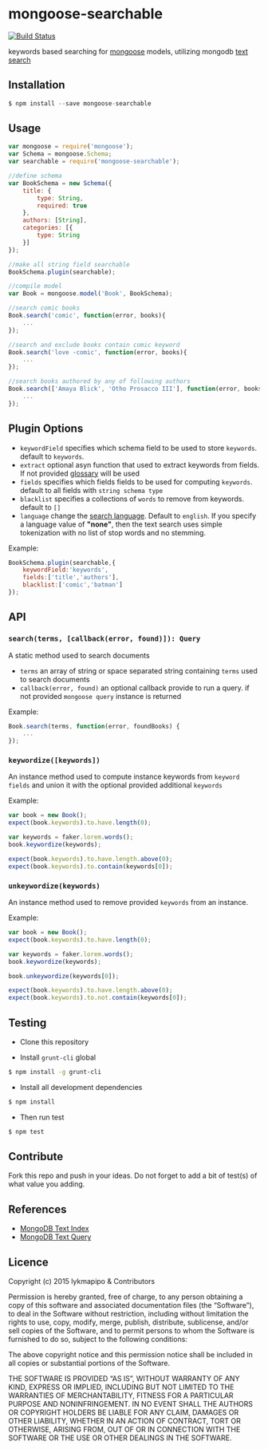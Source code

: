 mongoose-searchable
====================

[![Build Status](https://travis-ci.org/lykmapipo/mongoose-searchable.svg?branch=master)](https://travis-ci.org/lykmapipo/mongoose-searchable)

keywords based searching for [mongoose](https://github.com/Automattic/mongoose) models, utilizing mongodb [text search](https://docs.mongodb.org/manual/reference/operator/query/text/)

## Installation
```js
$ npm install --save mongoose-searchable
```

## Usage
```js
var mongoose = require('mongoose');
var Schema = mongoose.Schema;
var searchable = require('mongoose-searchable');

//define schema
var BookSchema = new Schema({
    title: {
        type: String,
        required: true
    },
    authors: [String],
    categories: [{
        type: String
    }]
});

//make all string field searchable
BookSchema.plugin(searchable);

//compile model
var Book = mongoose.model('Book', BookSchema);

//search comic books
Book.search('comic', function(error, books){
    ...
});

//search and exclude books contain comic keyword
Book.search('love -comic', function(error, books){
    ...
});

//search books authored by any of following authors
Book.search(['Amaya Blick', 'Otho Prosacco III'], function(error, books){
    ...
});

```

## Plugin Options

- `keywordField` specifies which schema field to be used to store `keywords`. default to `keywords`.
- `extract` optional asyn function that used to extract keywords from fields. If not provided [glossary](https://github.com/harthur/glossary) will be used
- `fields` specifies which fields fields to be used for computing `keywords`. default to all fields with `string schema type`
- `blacklist` specifies a collections of `words` to remove from keywords. default to `[]`
- `language` change the [search language](http://docs.mongodb.org/manual/reference/command/text/). Default to `english`. If you specify a language value of **"none"**, then the text search uses simple tokenization with no list of stop words and no stemming.

Example:
```js
BookSchema.plugin(searchable,{
    keywordField:'keywords',
    fields:['title','authors'],
    blacklist:['comic','batman']
});
```

## API

### `search(terms, [callback(error, found)]): Query`
A static method used to search documents

- `terms` an array of string or space separated string containing `terms` used to search documents
- `callback(error, found)` an optional callback provide to run a query. if not provided `mongoose query` instance is returned

Example:
```js
Book.search(terms, function(error, foundBooks) {
    ...
});

```
 
### `keywordize([keywords])`
An instance method used to compute instance keywords from `keyword fields` and union it with the optional provided additional `keywords`

Example:
```js
var book = new Book();
expect(book.keywords).to.have.length(0);

var keywords = faker.lorem.words();
book.keywordize(keywords);

expect(book.keywords).to.have.length.above(0);
expect(book.keywords).to.contain(keywords[0]);

```

### `unkeywordize(keywords)`
An instance method used to remove provided `keywords` from an instance.

Example:
```js
var book = new Book();
expect(book.keywords).to.have.length(0);

var keywords = faker.lorem.words();
book.keywordize(keywords);

book.unkeywordize(keywords[0]);

expect(book.keywords).to.have.length.above(0);
expect(book.keywords).to.not.contain(keywords[0]);

```

## Testing

* Clone this repository

* Install `grunt-cli` global

```sh
$ npm install -g grunt-cli
```

* Install all development dependencies

```sh
$ npm install
```

* Then run test

```sh
$ npm test
```

## Contribute

Fork this repo and push in your ideas. Do not forget to add a bit of test(s) of what value you adding.

## References
- [MongoDB Text Index](https://docs.mongodb.org/manual/core/index-text/)
- [MongoDB Text Query](https://docs.mongodb.org/manual/reference/operator/query/text/)

## Licence

Copyright (c) 2015 lykmapipo & Contributors

Permission is hereby granted, free of charge, to any person obtaining a copy of this software and associated documentation files (the “Software”), to deal in the Software without restriction, including without limitation the rights to use, copy, modify, merge, publish, distribute, sublicense, and/or sell copies of the Software, and to permit persons to whom the Software is furnished to do so, subject to the following conditions:

The above copyright notice and this permission notice shall be included in all copies or substantial portions of the Software.

THE SOFTWARE IS PROVIDED “AS IS”, WITHOUT WARRANTY OF ANY KIND, EXPRESS OR IMPLIED, INCLUDING BUT NOT LIMITED TO THE WARRANTIES OF MERCHANTABILITY, FITNESS FOR A PARTICULAR PURPOSE AND NONINFRINGEMENT. IN NO EVENT SHALL THE AUTHORS OR COPYRIGHT HOLDERS BE LIABLE FOR ANY CLAIM, DAMAGES OR OTHER LIABILITY, WHETHER IN AN ACTION OF CONTRACT, TORT OR OTHERWISE, ARISING FROM, OUT OF OR IN CONNECTION WITH THE SOFTWARE OR THE USE OR OTHER DEALINGS IN THE SOFTWARE. 
